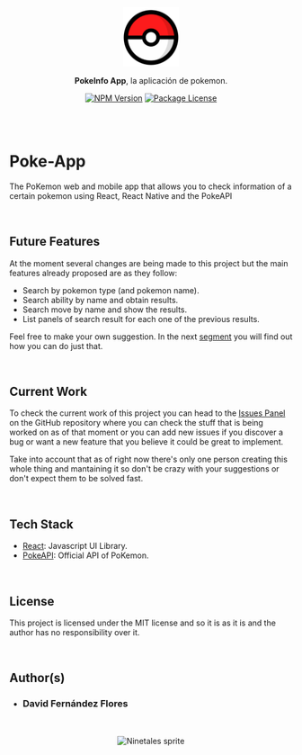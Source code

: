 <p align="center">
  <a href="https://poke-app-davidfernandez.vercel.app/" target="_blank"><img src="./public/pokeball.png" width="100" alt="Poke Ball logo" /></a>
</p>

<p align="center" ><b>PokeInfo App</b>, la aplicación de pokemon.</p>

<p align="center">
    <a href="https://www.npmjs.com/~nestjscore" target="_blank"><img src="https://img.shields.io/npm/v/@nestjs/core.svg" alt="NPM Version" /></a>
    <a href="https://www.npmjs.com/~nestjscore" target="_blank"><img src="https://img.shields.io/npm/l/@nestjs/core.svg" alt="Package License" /></a>
</p>

<br>
<br>

# Poke-App

The PoKemon web and mobile app that allows you to check information of a certain pokemon using React, React Native and the PokeAPI

<br>

## Future Features

At the moment several changes are being made to this project but the main features already proposed are as they follow:
  *  Search by pokemon type (and pokemon name).
  *  Search ability by name and obtain results.
  *  Search move by name and show the results.
  *  List panels of search result for each one of the previous results.

  Feel free to make your own suggestion.
  In the next [segment](#currentwork) you will find out how you can do just that.

<br/>


<a id="currentwork"></a>
## Current Work
To check the current work of this project you can head to the [Issues Panel](https://github.com/DavidFFDAW/Poke-App/issues) on the GitHub repository where you can check the stuff that is being worked on as of that moment or you can add new issues if you discover a bug or want a new feature that you believe it could be great to implement.

Take into account that as of right now there's only one person creating this whole thing and mantaining it so don't be crazy with your suggestions or don't expect them to be solved fast.

<br/>



## Tech Stack

 -  [React](https://es.reactjs.org/): Javascript UI Library.
 -  [PokeAPI](https://pokeapi.co/): Official API of PoKemon.

 <br>

## License

This project is licensed under the MIT license and so it is as it is and the author has no responsibility over it.

<br>

## Author(s)

   -  ### David Fernández Flores 
   
   <br>

   <p align="center">
      <img src="https://raw.githubusercontent.com/PokeAPI/sprites/master/sprites/pokemon/38.png" width="100" height="120" alt="Ninetales sprite" />
    </p>